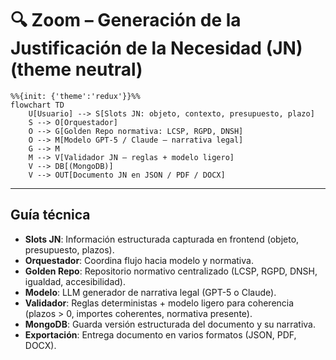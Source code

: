 # 🔍 Zoom – Generación de la Justificación de la Necesidad (JN) (theme neutral)

```mermaid
%%{init: {'theme':'redux'}}%%
flowchart TD
    U[Usuario] --> S[Slots JN: objeto, contexto, presupuesto, plazo]
    S --> O[Orquestador]
    O --> G[Golden Repo normativa: LCSP, RGPD, DNSH]
    O --> M[Modelo GPT-5 / Claude – narrativa legal]
    G --> M
    M --> V[Validador JN – reglas + modelo ligero]
    V --> DB[(MongoDB)]
    V --> OUT[Documento JN en JSON / PDF / DOCX]
```

---

## Guía técnica

- **Slots JN**: Información estructurada capturada en frontend (objeto, presupuesto, plazos).  
- **Orquestador**: Coordina flujo hacia modelo y normativa.  
- **Golden Repo**: Repositorio normativo centralizado (LCSP, RGPD, DNSH, igualdad, accesibilidad).  
- **Modelo**: LLM generador de narrativa legal (GPT-5 o Claude).  
- **Validador**: Reglas deterministas + modelo ligero para coherencia (plazos > 0, importes coherentes, normativa presente).  
- **MongoDB**: Guarda versión estructurada del documento y su narrativa.  
- **Exportación**: Entrega documento en varios formatos (JSON, PDF, DOCX).  

